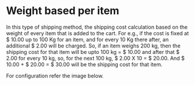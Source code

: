 # Weight based per item

In this type of shipping method, the shipping cost calculation based on the weight of every item that is added to the cart.
For e.g., if the cost is fixed at $ 10.00 up to 100 Kg for an item, and for every 10 Kg there after, an additional $ 2.00 will be charged. So, if an item weighs 200 kg, then the shipping cost for that item will be upto 100 kg = $ 10.00 and after that $ 2.00 for every 10 kg, so, for the next 100 kg, $ 2.00 X 10 = $ 20.00. And $ 10.00 + $ 20.00 = $ 30.00 will be the shipping cost for that item.

For configuration refer the image below.

